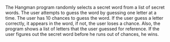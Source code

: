 The Hangman program randomly selects a secret word from a list of secret words. The user attempts to guess the word by guessing one letter at a time. The user has 10 chances to guess the word. If the user guess a letter correctly, it appears in the word, if not, the user loses a chance. Also, the program shows a list of letters that the user guessed for reference. If the user figures out the secret word before he runs out of chances, he wins. 
